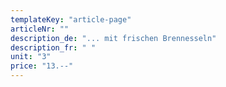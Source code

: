 ```yaml
---
templateKey: "article-page"
articleNr: ""
description_de: "... mit frischen Brennesseln"
description_fr: " "
unit: "3"
price: "13.--"
---
```

